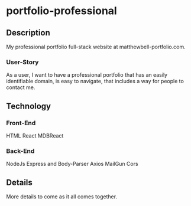# portfolio-professional

## Description

My professional portfolio full-stack website at matthewbell-portfolio.com.

### User-Story

As a user, I want to have a professional portfolio that has an easily identifiable domain, is easy to navigate, that includes a way for people to contact me.

## Technology

### Front-End

HTML
React
MDBReact

### Back-End

NodeJs
Express and Body-Parser
Axios
MailGun
Cors

## Details

More details to come as it all comes together.
